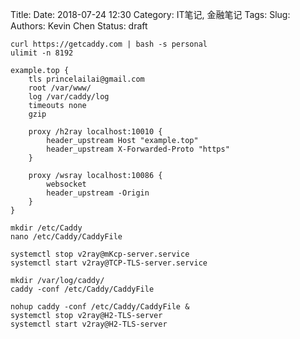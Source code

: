 Title:
Date: 2018-07-24 12:30
Category: IT笔记, 金融笔记
Tags:
Slug:
Authors: Kevin Chen
Status: draft





```
curl https://getcaddy.com | bash -s personal
ulimit -n 8192
```



```
example.top {
    tls princelailai@gmail.com
    root /var/www/
    log /var/caddy/log
    timeouts none
    gzip

    proxy /h2ray localhost:10010 {
        header_upstream Host "example.top"
        header_upstream X-Forwarded-Proto "https"
    }
    
    proxy /wsray localhost:10086 {
        websocket
        header_upstream -Origin
    }
}
```



```
mkdir /etc/Caddy
nano /etc/Caddy/CaddyFile

systemctl stop v2ray@mKcp-server.service 
systemctl start v2ray@TCP-TLS-server.service   

mkdir /var/log/caddy/
caddy -conf /etc/Caddy/CaddyFile

nohup caddy -conf /etc/Caddy/CaddyFile &
systemctl stop v2ray@H2-TLS-server
systemctl start v2ray@H2-TLS-server
```

